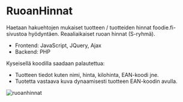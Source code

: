 # RuoanHinnat

Haetaan hakuehtojen mukaiset tuotteen / tuotteiden hinnat foodie.fi-sivustoa hyödyntäen.
Reaaliaikaiset ruoan hinnat (S-ryhmä).

- Frontend: JavaScript, JQuery, Ajax
- Backend: PHP

Kyseisellä koodilla saadaan palautettua:
  - Tuotteen tiedot kuten nimi, hinta, kilohinta, EAN-koodi jne.
  - Tuotetta vastaava kuva dynaamisesti tuotteen EAN-koodin avulla.

![ruoanhinnat](https://user-images.githubusercontent.com/77782555/109684621-1fd94200-7b89-11eb-87e5-0c6380af8667.png)

